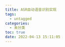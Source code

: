 ```yaml
---
title: ASR自动语音识别实现
tags:
  - untagged
categories:
  - 未分类
toc: true
date: 2022-04-13 15:11:05
---
```

